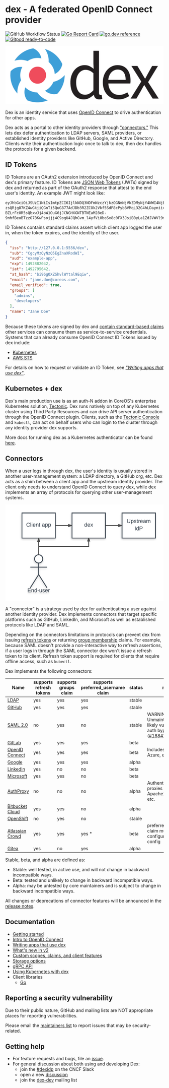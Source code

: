 # dex - A federated OpenID Connect provider

![GitHub Workflow Status](https://img.shields.io/github/workflow/status/dexidp/dex/CI?style=flat-square)
[![Go Report Card](https://goreportcard.com/badge/github.com/dexidp/dex?style=flat-square)](https://goreportcard.com/report/github.com/dexidp/dex)
[![go.dev reference](https://img.shields.io/badge/go.dev-reference-007d9c?logo=go&logoColor=white&style=flat-square)](https://pkg.go.dev/mod/github.com/dexidp/dex)
[![Gitpod ready-to-code](https://img.shields.io/badge/Gitpod-ready--to--code-blue?logo=gitpod&style=flat-square)](https://gitpod.io/#https://github.com/dexidp/dex)

![logo](docs/logos/dex-horizontal-color.png)

Dex is an identity service that uses [OpenID Connect][openid-connect] to drive authentication for other apps.

Dex acts as a portal to other identity providers through ["connectors."](#connectors) This lets dex defer authentication to LDAP servers, SAML providers, or established identity providers like GitHub, Google, and Active Directory. Clients write their authentication logic once to talk to dex, then dex handles the protocols for a given backend.

## ID Tokens

ID Tokens are an OAuth2 extension introduced by OpenID Connect and dex's primary feature. ID Tokens are [JSON Web Tokens][jwt-io] (JWTs) signed by dex and returned as part of the OAuth2 response that attest to the end user's identity. An example JWT might look like:

```
eyJhbGciOiJSUzI1NiIsImtpZCI6IjlkNDQ3NDFmNzczYjkzOGNmNjVkZDMyNjY4NWI4NjE4MGMzMjRkOTkifQ.eyJpc3MiOiJodHRwOi8vMTI3LjAuMC4xOjU1NTYvZGV4Iiwic3ViIjoiQ2djeU16UXlOelE1RWdabmFYUm9kV0kiLCJhdWQiOiJleGFtcGxlLWFwcCIsImV4cCI6MTQ5Mjg4MjA0MiwiaWF0IjoxNDkyNzk1NjQyLCJhdF9oYXNoIjoiYmk5NmdPWFpTaHZsV1l0YWw5RXFpdyIsImVtYWlsIjoiZXJpYy5jaGlhbmdAY29yZW9zLmNvbSIsImVtYWlsX3ZlcmlmaWVkIjp0cnVlLCJncm91cHMiOlsiYWRtaW5zIiwiZGV2ZWxvcGVycyJdLCJuYW1lIjoiRXJpYyBDaGlhbmcifQ.OhROPq_0eP-zsQRjg87KZ4wGkjiQGnTi5QuG877AdJDb3R2ZCOk2Vkf5SdP8cPyb3VMqL32G4hLDayniiv8f1_ZXAde0sKrayfQ10XAXFgZl_P1yilkLdknxn6nbhDRVllpWcB12ki9vmAxklAr0B1C4kr5nI3-BZLrFcUR5sQbxwJj4oW1OuG6jJCNGHXGNTBTNEaM28eD-9nhfBeuBTzzO7BKwPsojjj4C9ogU4JQhGvm_l4yfVi0boSx8c0FX3JsiB0yLa1ZdJVWVl9m90XmbWRSD85pNDQHcWZP9hR6CMgbvGkZsgjG32qeRwUL_eNkNowSBNWLrGNPoON1gMg
```

ID Tokens contains standard claims assert which client app logged the user in, when the token expires, and the identity of the user.

```json
{
  "iss": "http://127.0.0.1:5556/dex",
  "sub": "CgcyMzQyNzQ5EgZnaXRodWI",
  "aud": "example-app",
  "exp": 1492882042,
  "iat": 1492795642,
  "at_hash": "bi96gOXZShvlWYtal9Eqiw",
  "email": "jane.doe@coreos.com",
  "email_verified": true,
  "groups": [
    "admins",
    "developers"
  ],
  "name": "Jane Doe"
}
```

Because these tokens are signed by dex and [contain standard-based claims][standard-claims] other services can consume them as service-to-service credentials. Systems that can already consume OpenID Connect ID Tokens issued by dex include:

* [Kubernetes][kubernetes]
* [AWS STS][aws-sts]

For details on how to request or validate an ID Token, see [_"Writing apps that use dex"_][using-dex].

## Kubernetes + dex

Dex's main production use is as an auth-N addon in CoreOS's enterprise Kubernetes solution, [Tectonic][tectonic]. Dex runs natively on top of any Kubernetes cluster using Third Party Resources and can drive API server authentication through the OpenID Connect plugin. Clients, such as the [Tectonic Console][tectonic-console] and `kubectl`, can act on behalf users who can login to the cluster through any identity provider dex supports.

More docs for running dex as a Kubernetes authenticator can be found [here](https://dexidp.io/docs/kubernetes/).

## Connectors

When a user logs in through dex, the user's identity is usually stored in another user-management system: a LDAP directory, a GitHub org, etc. Dex acts as a shim between a client app and the upstream identity provider. The client only needs to understand OpenID Connect to query dex, while dex implements an array of protocols for querying other user-management systems.

![](docs/img/dex-flow.png)

A "connector" is a strategy used by dex for authenticating a user against another identity provider. Dex implements connectors that target specific platforms such as GitHub, LinkedIn, and Microsoft as well as established protocols like LDAP and SAML.

Depending on the connectors limitations in protocols can prevent dex from issuing [refresh tokens][scopes] or returning [group membership][scopes] claims. For example, because SAML doesn't provide a non-interactive way to refresh assertions, if a user logs in through the SAML connector dex won't issue a refresh token to its client. Refresh token support is required for clients that require offline access, such as `kubectl`.

Dex implements the following connectors:

| Name | supports refresh tokens | supports groups claim | supports preferred_username claim | status | notes |
| ---- | ----------------------- | --------------------- | --------------------------------- | ------ | ----- |
| [LDAP](https://dexidp.io/docs/connectors/ldap/) | yes | yes | yes | stable | |
| [GitHub](https://dexidp.io/docs/connectors/github/) | yes | yes | yes | stable | |
| [SAML 2.0](https://dexidp.io/docs/connectors/saml/) | no | yes | no | stable | WARNING: Unmaintained and likely vulnerable to auth bypasses ([#1884](https://github.com/dexidp/dex/discussions/1884)) |
| [GitLab](https://dexidp.io/docs/connectors/gitlab/) | yes | yes | yes | beta | |
| [OpenID Connect](https://dexidp.io/docs/connectors/oidc/) | yes | yes | yes | beta | Includes Salesforce, Azure, etc. |
| [Google](https://dexidp.io/docs/connectors/google/) | yes | yes | yes | alpha | |
| [LinkedIn](https://dexidp.io/docs/connectors/linkedin/) | yes | no | no | beta | |
| [Microsoft](https://dexidp.io/docs/connectors/microsoft/) | yes | yes | no | beta | |
| [AuthProxy](https://dexidp.io/docs/connectors/authproxy/) | no | no | no | alpha | Authentication proxies such as Apache2 mod_auth, etc. |
| [Bitbucket Cloud](https://dexidp.io/docs/connectors/bitbucketcloud/) | yes | yes | no | alpha | |
| [OpenShift](https://dexidp.io/docs/connectors/openshift/) | no | yes | no | stable | |
| [Atlassian Crowd](https://dexidp.io/docs/connectors/atlassiancrowd/) | yes | yes | yes * | beta | preferred_username claim must be configured through config |
| [Gitea](https://dexidp.io/docs/connectors/gitea/) | yes | no | yes | alpha | |

Stable, beta, and alpha are defined as:

* Stable: well tested, in active use, and will not change in backward incompatible ways.
* Beta: tested and unlikely to change in backward incompatible ways.
* Alpha: may be untested by core maintainers and is subject to change in backward incompatible ways.

All changes or deprecations of connector features will be announced in the [release notes][release-notes].

## Documentation

* [Getting started](https://dexidp.io/docs/getting-started/)
* [Intro to OpenID Connect](https://dexidp.io/docs/openid-connect/)
* [Writing apps that use dex][using-dex]
* [What's new in v2](https://dexidp.io/docs/v2/)
* [Custom scopes, claims, and client features](https://dexidp.io/docs/custom-scopes-claims-clients/)
* [Storage options](https://dexidp.io/docs/storage/)
* [gRPC API](https://dexidp.io/docs/api/)
* [Using Kubernetes with dex](https://dexidp.io/docs/kubernetes/)
* Client libraries
  * [Go][go-oidc]

## Reporting a security vulnerability

Due to their public nature, GitHub and mailing lists are NOT appropriate places
for reporting vulnerabilities.

Please email the [maintainers list](mailto:cncf-dex-maintainers@lists.cncf.io) to report issues that may
be security-related.

## Getting help

- For feature requests and bugs, file an [issue](https://github.com/dexidp/dex/issues).
- For general discussion about both using and developing Dex:
    - join the [#dexidp](https://cloud-native.slack.com/messages/dexidp) on the CNCF Slack
    - open a new [discussion](https://github.com/dexidp/dex/discussions)
    - join the [dex-dev](https://groups.google.com/forum/#!forum/dex-dev) mailing list

[openid-connect]: https://openid.net/connect/
[standard-claims]: https://openid.net/specs/openid-connect-core-1_0.html#StandardClaims
[scopes]: https://dexidp.io/docs/custom-scopes-claims-clients/#scopes
[using-dex]: https://dexidp.io/docs/using-dex/
[jwt-io]: https://jwt.io/
[kubernetes]: http://kubernetes.io/docs/admin/authentication/#openid-connect-tokens
[aws-sts]: https://docs.aws.amazon.com/STS/latest/APIReference/Welcome.html
[tectonic]: https://tectonic.com/
[tectonic-console]: https://tectonic.com/enterprise/docs/latest/usage/index.html#tectonic-console
[go-oidc]: https://github.com/coreos/go-oidc
[issue-1065]: https://github.com/dexidp/dex/issues/1065
[release-notes]: https://github.com/dexidp/dex/releases
